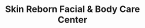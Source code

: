 ---
title: "Skin Reborn Facial & Body Care Center"
url: /malolos/skin-reborn-facial-and-body-care-center/
shop: beauty
---